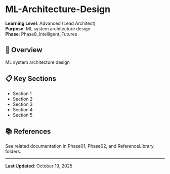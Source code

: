 # ML-Architecture-Design

**Learning Level**: Advanced (Lead Architect)  
**Purpose**: ML system architecture design  
**Phase**: Phase8_Intelligent_Futures

## 🎯 Overview

ML system architecture design

## 📋 Key Sections

- Section 1
- Section 2
- Section 3
- Section 4
- Section 5

## 📚 References

See related documentation in Phase01, Phase02, and ReferenceLibrary folders.

---

**Last Updated**: October 19, 2025
